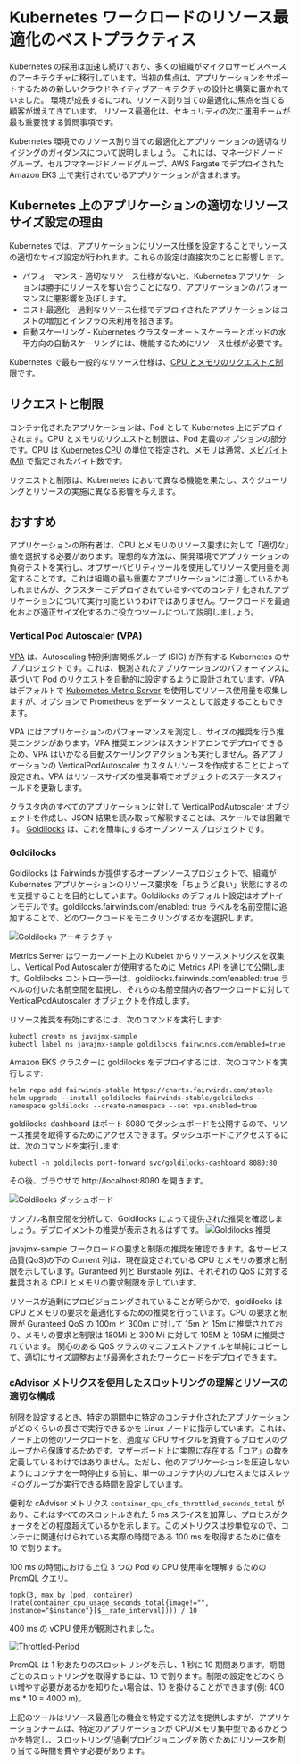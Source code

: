 # Kubernetes ワークロードのリソース最適化のベストプラクティス

Kubernetes の採用は加速し続けており、多くの組織がマイクロサービスベースのアーキテクチャに移行しています。当初の焦点は、アプリケーションをサポートするための新しいクラウドネイティブアーキテクチャの設計と構築に置かれていました。 環境が成長するにつれ、リソース割り当ての最適化に焦点を当てる顧客が増えてきています。 リソース最適化は、セキュリティの次に運用チームが最も重要視する質問事項です。

Kubernetes 環境でのリソース割り当ての最適化とアプリケーションの適切なサイジングのガイダンスについて説明しましょう。 これには、マネージドノードグループ、セルフマネージドノードグループ、AWS Fargate でデプロイされた Amazon EKS 上で実行されているアプリケーションが含まれます。

## Kubernetes 上のアプリケーションの適切なリソースサイズ設定の理由

Kubernetes では、アプリケーションにリソース仕様を設定することでリソースの適切なサイズ設定が行われます。これらの設定は直接次のことに影響します。

* パフォーマンス - 適切なリソース仕様がないと、Kubernetes アプリケーションは勝手にリソースを奪い合うことになり、アプリケーションのパフォーマンスに悪影響を及ぼします。
* コスト最適化 - 過剰なリソース仕様でデプロイされたアプリケーションはコストの増加とインフラの未利用を招きます。  
* 自動スケーリング - Kubernetes クラスターオートスケーラーとポッドの水平方向の自動スケーリングには、機能するためにリソース仕様が必要です。

Kubernetes で最も一般的なリソース仕様は、[CPU とメモリのリクエストと制限](https://kubernetes.io/docs/concepts/configuration/manage-resources-containers/#requests-and-limits)です。

## リクエストと制限

コンテナ化されたアプリケーションは、Pod として Kubernetes 上にデプロイされます。CPU とメモリのリクエストと制限は、Pod 定義のオプションの部分です。CPU は [Kubernetes CPU](https://kubernetes.io/docs/concepts/configuration/manage-resources-containers/#meaning-of-cpu) の単位で指定され、メモリは通常、[メビバイト (Mi)](https://simple.wikipedia.org/wiki/Mebibyte) で指定されたバイト数です。

リクエストと制限は、Kubernetes において異なる機能を果たし、スケジューリングとリソースの実施に異なる影響を与えます。

## おすすめ
アプリケーションの所有者は、CPU とメモリのリソース要求に対して「適切な」値を選択する必要があります。理想的な方法は、開発環境でアプリケーションの負荷テストを実行し、オブザーバビリティツールを使用してリソース使用量を測定することです。これは組織の最も重要なアプリケーションには適しているかもしれませんが、クラスターにデプロイされているすべてのコンテナ化されたアプリケーションについて実行可能というわけではありません。ワークロードを最適化および適正サイズ化するのに役立つツールについて説明しましょう。

### Vertical Pod Autoscaler (VPA)

[VPA](https://github.com/kubernetes/autoscaler/tree/master/vertical-pod-autoscaler) は、Autoscaling 特別利害関係グループ (SIG) が所有する Kubernetes のサブプロジェクトです。これは、観測されたアプリケーションのパフォーマンスに基づいて Pod のリクエストを自動的に設定するように設計されています。VPA はデフォルトで [Kubernetes Metric Server](https://github.com/kubernetes-sigs/metrics-server) を使用してリソース使用量を収集しますが、オプションで Prometheus をデータソースとして設定することもできます。

VPA にはアプリケーションのパフォーマンスを測定し、サイズの推奨を行う推奨エンジンがあります。VPA 推奨エンジンはスタンドアロンでデプロイできるため、VPA はいかなる自動スケーリングアクションも実行しません。各アプリケーションの VerticalPodAutoscaler カスタムリソースを作成することによって設定され、VPA はリソースサイズの推奨事項でオブジェクトのステータスフィールドを更新します。

クラスタ内のすべてのアプリケーションに対して VerticalPodAutoscaler オブジェクトを作成し、JSON 結果を読み取って解釈することは、スケールでは困難です。 [Goldilocks](https://github.com/FairwindsOps/goldilocks) は、これを簡単にするオープンソースプロジェクトです。

### Goldilocks
Goldilocks は Fairwinds が提供するオープンソースプロジェクトで、組織が Kubernetes アプリケーションのリソース要求を「ちょうど良い」状態にするのを支援することを目的としています。Goldilocks のデフォルト設定はオプトインモデルです。goldilocks.fairwinds.com/enabled: true ラベルを名前空間に追加することで、どのワークロードをモニタリングするかを選択します。


![Goldilocks アーキテクチャ](../../../../images/goldilocks-architecture.png)

Metrics Server はワーカーノード上の Kubelet からリソースメトリクスを収集し、Vertical Pod Autoscaler が使用するために Metrics API を通じて公開します。Goldilocks コントローラーは、goldilocks.fairwinds.com/enabled: true ラベルの付いた名前空間を監視し、それらの名前空間内の各ワークロードに対して VerticalPodAutoscaler オブジェクトを作成します。

リソース推奨を有効にするには、次のコマンドを実行します:

```
kubectl create ns javajmx-sample
kubectl label ns javajmx-sample goldilocks.fairwinds.com/enabled=true
```

Amazon EKS クラスターに goldilocks をデプロイするには、次のコマンドを実行します:

```
helm repo add fairwinds-stable https://charts.fairwinds.com/stable
helm upgrade --install goldilocks fairwinds-stable/goldilocks --namespace goldilocks --create-namespace --set vpa.enabled=true
```

goldilocks-dashboard はポート 8080 でダッシュボードを公開するので、リソース推奨を取得するためにアクセスできます。ダッシュボードにアクセスするには、次のコマンドを実行します:

```
kubectl -n goldilocks port-forward svc/goldilocks-dashboard 8080:80
```
その後、ブラウザで http://localhost:8080 を開きます。

![Goldilocks ダッシュボード](../../../../images/goldilocks-dashboard.png)


サンプル名前空間を分析して、Goldilocks によって提供された推奨を確認しましょう。デプロイメントの推奨が表示されるはずです。
![Goldilocks 推奨](../../../../images/goldilocks-recommendation.png)

javajmx-sample ワークロードの要求と制限の推奨を確認できます。各サービス品質(QoS)の下の Current 列は、現在設定されている CPU とメモリの要求と制限を示しています。Guranteed 列と Burstable 列は、それぞれの QoS に対する推奨される CPU とメモリの要求制限を示しています。

 リソースが過剰にプロビジョニングされていることが明らかで、goldilocks は CPU とメモリの要求を最適化するための推奨を行っています。CPU の要求と制限が Guranteed QoS の 100m と 300m に対して 15m と 15m に推奨されており、メモリの要求と制限は 180Mi と 300 Mi に対して 105M と 105M に推奨されています。
関心のある QoS クラスのマニフェストファイルを単純にコピーして、適切にサイズ調整および最適化されたワークロードをデプロイできます。

### cAdvisor メトリクスを使用したスロットリングの理解とリソースの適切な構成
制限を設定するとき、特定の期間中に特定のコンテナ化されたアプリケーションがどのくらいの長さで実行できるかを Linux ノードに指示しています。これは、ノード上の他のワークロードを、過度な CPU サイクルを消費するプロセスのグループから保護するためです。マザーボード上に実際に存在する「コア」の数を定義しているわけではありません。ただし、他のアプリケーションを圧迫しないようにコンテナを一時停止する前に、単一のコンテナ内のプロセスまたはスレッドのグループが実行できる時間を設定しています。

便利な cAdvisor メトリクス `container_cpu_cfs_throttled_seconds_total` があり、これはすべてのスロットルされた 5 ms スライスを加算し、プロセスがクォータをどの程度超えているかを示します。このメトリクスは秒単位なので、コンテナに関連付けられている実際の時間である 100 ms を取得するために値を 10 で割ります。

100 ms の時間における上位 3 つの Pod の CPU 使用率を理解するための PromQL クエリ。
```
topk(3, max by (pod, container)(rate(container_cpu_usage_seconds_total{image!="", instance="$instance"}[$__rate_interval]))) / 10
```
 400 ms の vCPU 使用が観測されました。

![Throttled-Period](../../../../images/throttled-period.png)

PromQL は 1 秒あたりのスロットリングを示し、1 秒に 10 期間あります。期間ごとのスロットリングを取得するには、10 で割ります。制限の設定をどのくらい増やす必要があるかを知りたい場合は、10 を掛けることができます(例: 400 ms * 10 = 4000 m)。

上記のツールはリソース最適化の機会を特定する方法を提供しますが、アプリケーションチームは、特定のアプリケーションが CPU/メモリ集中型であるかどうかを特定し、スロットリング/過剰プロビジョニングを防ぐためにリソースを割り当てる時間を費やす必要があります。
